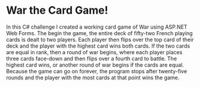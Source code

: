 <h1>War the Card Game!</h1>

<p>In this C# challenge I created a working card game of War using ASP.NET Web Forms. The begin the game, the entire deck of fifty-two French playing cards is dealt to two players. Each player then flips over the top card of their deck and the player with the highest card wins both cards. If the two cards are equal in rank, then a round of war begins, where each player places three cards face-down and then flips over a fourth card to battle. The highest card wins, or another round of war begins if the cards are equal. Because the game can go on forever, the program stops after twenty-five rounds and the player with the most cards at that point wins the game.</p>
